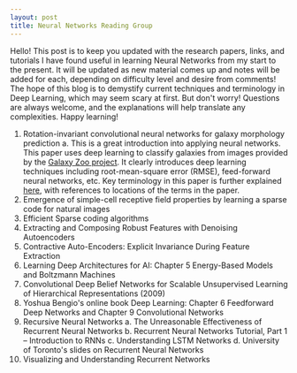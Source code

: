 ```yaml
---
layout: post
title: Neural Networks Reading Group
---
```


Hello! This post is to keep you updated with the research papers, links, and tutorials I have found useful in learning 
Neural Networks from my start to the present. It will be updated as new material comes up and notes will be added for each, depending on difficulty level and desire from comments! The hope of this blog is to demystify current techniques and terminology in Deep Learning, which may seem scary at first. But don't worry! Questions are always welcome, and
the explanations will help translate any complexities. Happy learning!

1. Rotation-invariant convolutional neural networks for galaxy morphology prediction
  a. This is a great introduction into applying neural networks. This paper uses deep learning to classify galaxies from
     images provided by the [Galaxy Zoo project](http://www.galaxyzoo.org/). It clearly introduces deep learning  
     techniques including root-mean-square error (RMSE), feed-forward neural networks, etc. Key terminology in this paper      is further explained [here](), with references to locations of the terms in the paper.
2. Emergence of simple-cell receptive field properties by learning a sparse code for natural images
3. Efficient Sparse coding algorithms
4. Extracting and Composing Robust Features with Denoising Autoencoders
5. Contractive Auto-Encoders: Explicit Invariance During Feature Extraction
6. Learning Deep Architectures for AI: Chapter 5 Energy-Based Models and Boltzmann Machines
7. Convolutional Deep Belief Networks for Scalable Unsupervised Learning of Hierarchical Representations (2009)
8. Yoshua Bengio's online book Deep Learning: Chapter 6 Feedforward Deep Networks and Chapter 9 Convolutional Networks
9. Recursive Neural Networks
  a. The Unreasonable Effectiveness of Recurrent Neural Networks
  b. Recurrent Neural Networks Tutorial, Part 1 – Introduction to RNNs
  c. Understanding LSTM Networks
  d. University of Toronto's slides on Recurrent Neural Networks
10. Visualizing and Understanding Recurrent Networks
